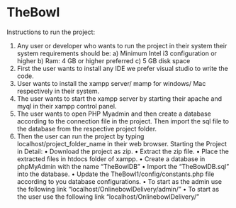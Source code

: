 # TheBowl
Instructions to run the project:
1) Any user or developer who wants to run the project in their system their system requirements should be:
 a) Minimum Intel i3 configuration or higher
 b) Ram: 4 GB or higher preferred
 c) 5 GB disk space
2) First the user wants to install any IDE we prefer visual studio to write the code.
3) User wants to install the xampp server/ mamp for windows/ Mac respectively in their system.
4) The user wants to start the xampp server by starting their apache and myql in their xampp control panel.
5) The user wants to open PHP Myadmin and then create a database according to the connection file in the project. Then import the sql file to the database from the respective project folder.
6) Then the user can run the project by typing localhost/project_folder_name in their web browser.
Starting the Project in Detail:
•	Download the project as zip.
•	Extract the zip file.
•	Place the extracted files in htdocs folder of xampp.
•	Create a database in phpMyAdmin with the name “TheBowlDB”
•	Import the “TheBowlDB.sql” into the database.
•	Update the TheBowl1/config/constants.php file according to you database configurations.
•	To start as the admin use the following link “localhost/OnlinebowlDelivery/admin/”
•	To start as the user use the following link “localhost/OnlinebowlDelivery/”

